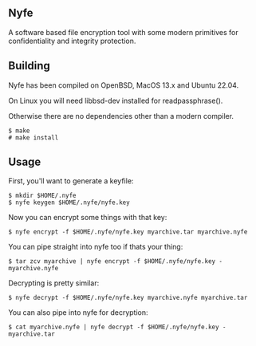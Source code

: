 Nyfe
----

A software based file encryption tool with some modern primitives
for confidentiality and integrity protection.

Building
--------

Nyfe has been compiled on OpenBSD, MacOS 13.x and Ubuntu 22.04.

On Linux you will need libbsd-dev installed for readpassphrase().

Otherwise there are no dependencies other than a modern compiler.

```
$ make
# make install
```

Usage
-----

First, you'll want to generate a keyfile:

```
$ mkdir $HOME/.nyfe
$ nyfe keygen $HOME/.nyfe/nyfe.key
```

Now you can encrypt some things with that key:

```
$ nyfe encrypt -f $HOME/.nyfe/nyfe.key myarchive.tar myarchive.nyfe
```

You can pipe straight into nyfe too if thats your thing:

```
$ tar zcv myarchive | nyfe encrypt -f $HOME/.nyfe/nyfe.key - myarchive.nyfe
```

Decrypting is pretty similar:

```
$ nyfe decrypt -f $HOME/.nyfe/nyfe.key myarchive.nyfe myarchive.tar
```

You can also pipe into nyfe for decryption:

```
$ cat myarchive.nyfe | nyfe decrypt -f $HOME/.nyfe/nyfe.key - myarchive.tar
```
